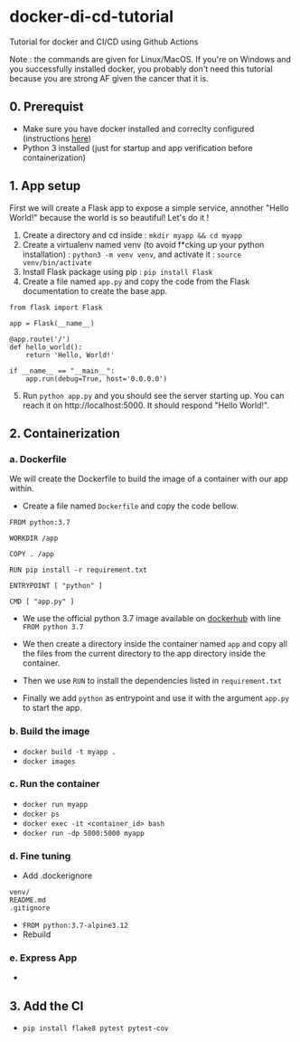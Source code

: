 # docker-di-cd-tutorial
Tutorial for docker and CI/CD using Github Actions

Note : the commands are given for Linux/MacOS. If you're on Windows and you successfully installed docker, you probably don't need this tutorial because you are strong AF given the cancer that it is.
## 0. Prerequist

- Make sure you have docker installed  and correclty configured (instructions [here](https://docs.docker.com/get-docker/))
- Python 3 installed (just for startup and app verification before containerization)

## 1. App setup

First we will create a Flask app to expose a simple service, annother "Hello World!" because the world is so beautiful! Let's do it !

1. Create a directory and cd inside : `mkdir myapp && cd myapp`
2. Create a virtualenv named venv (to avoid f*cking up your python installation) : `python3 -m venv venv`, and activate it : `source venv/bin/activate`
3. Install Flask package using pip : `pip install Flask`
4. Create a file named `app.py` and copy the code from the Flask documentation to create the base app.

```
from flask import Flask

app = Flask(__name__)

@app.route('/')
def hello_world():
    return 'Hello, World!'

if __name__ == "__main__":
    app.run(debug=True, host='0.0.0.0')
```
5. Run `python app.py` and you should see the server starting up. You can reach it on http://localhost:5000. It should respond "Hello World!".

## 2. Containerization

### a. Dockerfile

We will create the Dockerfile to build the image of a container with our app within.

- Create a file named `Dockerfile` and copy the code bellow.

```
FROM python:3.7

WORKDIR /app

COPY . /app

RUN pip install -r requirement.txt

ENTRYPOINT [ "python" ]

CMD [ "app.py" ]
```

- We use the official python 3.7 image available on [dockerhub](https://hub.docker.com/_/python) with line `FROM python 3.7`

- We then create a directory inside the container named `app` and copy all the files from the current directory to the app directory inside the container.

- Then we use `RUN` to install the dependencies listed in `requirement.txt`

- Finally we add `python` as entrypoint and use it with the argument `app.py` to start the app.

### b. Build the image

- `docker build -t myapp .`
- `docker images`

### c. Run the container

- `docker run myapp`
- `docker ps`
- `docker exec -it <container_id> bash`
- `docker run -dp 5000:5000 myapp`

### d. Fine tuning

- Add .dockerignore
```
venv/
README.md
.gitignore
```
- `FROM python:3.7-alpine3.12`
- Rebuild

### e. Express App

- 
## 3. Add the CI

- `pip install flake8 pytest pytest-cov`